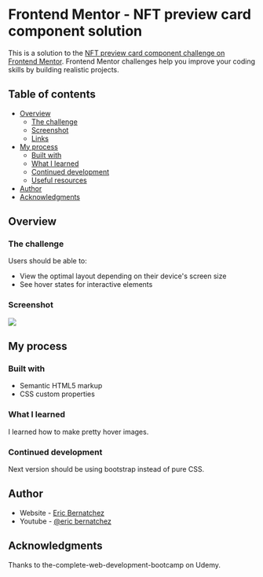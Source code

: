 # Frontend Mentor - NFT preview card component solution

This is a solution to the [NFT preview card component challenge on Frontend Mentor](https://www.frontendmentor.io/challenges/nft-preview-card-component-SbdUL_w0U). Frontend Mentor challenges help you improve your coding skills by building realistic projects. 

## Table of contents

- [Overview](#overview)
  - [The challenge](#the-challenge)
  - [Screenshot](#screenshot)
  - [Links](#links)
- [My process](#my-process)
  - [Built with](#built-with)
  - [What I learned](#what-i-learned)
  - [Continued development](#continued-development)
  - [Useful resources](#useful-resources)
- [Author](#author)
- [Acknowledgments](#acknowledgments)

## Overview

### The challenge

Users should be able to:

- View the optimal layout depending on their device's screen size
- See hover states for interactive elements

### Screenshot

![](.images/screenshot.png)

## My process

### Built with

- Semantic HTML5 markup
- CSS custom properties

### What I learned

I learned how to make pretty hover images.

### Continued development

Next version should be using bootstrap instead of pure CSS.


## Author

- Website - [Eric Bernatchez](https://www.linkedin.com/in/eric-bernatchez-8331195/)
- Youtube - [@eric bernatchez](https://www.youtube.com/channel/UCighmE7Qak6Xxc-pqKOSSwQ)


## Acknowledgments

Thanks to the-complete-web-development-bootcamp on Udemy.
